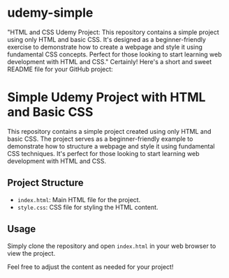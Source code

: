 # udemy-simple
  "HTML and CSS Udemy Project: This repository contains a simple project using only HTML and basic CSS. It's designed as a beginner-friendly exercise to demonstrate how to create a webpage and style it using fundamental CSS concepts. Perfect for those looking to start learning web development with HTML and CSS."
Certainly! Here's a short and sweet README file for your GitHub project:

# Simple Udemy Project with HTML and Basic CSS

This repository contains a simple project created using only HTML and basic CSS. The project serves as a beginner-friendly example to demonstrate how to structure a webpage and style it using fundamental CSS techniques. It's perfect for those looking to start learning web development with HTML and CSS.

## Project Structure

- `index.html`: Main HTML file for the project.
- `style.css`: CSS file for styling the HTML content.

## Usage

Simply clone the repository and open `index.html` in your web browser to view the project.

Feel free to adjust the content as needed for your project!
